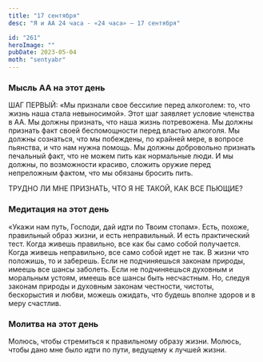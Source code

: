 ```yaml
---
title: "17 сентября"
desc: "Я и АА 24 часа - «24 часа» — 17 сентября"

id: "261"
heroImage: ""
pubDate: 2023-05-04
moth: "sentyabr"
---
```


### Мысль АА на этот день

ШАГ ПЕРВЫЙ: «Мы признали свое бессилие перед алкоголем: то, что жизнь наша
стала невыносимой». Этот шаг заявляет условие членства в АА. Мы должны
признать, что наша жизнь потревожена. Мы должны признать факт своей
беспомощности перед властью алкоголя. Мы должны сознаться, что мы побеждены,
по крайней мере, в вопросе пьянства, и что нам нужна помощь. Мы должны
добровольно признать печальный факт, что не можем пить как нормальные люди. И
мы должны, по возможности красиво, сложить оружие перед непреложным фактом,
что мы обязаны бросить пить.

ТРУДНО ЛИ МНЕ ПРИЗНАТЬ, ЧТО Я НЕ ТАКОЙ, КАК ВСЕ ПЬЮЩИЕ?

### Медитация на этот день

«Укажи нам путь, Господи, дай идти по Твоим стопам». Есть, похоже, правильный
образ жизни, и есть неправильный. И есть практический тест. Когда живешь
правильно, все как бы само собой получается. Когда живешь неправильно, все
само собой идет не так. В жизни что положишь, то и заберешь. Если не
подчиняешься законам природы, имеешь все шансы заболеть. Если не подчиняешься
духовным и моральным устоям, имеешь все шансы быть несчастным. Но, следуя
законам природы и духовным законам честности, чистоты, бескорыстия и любви,
можешь ожидать, что будешь вполне здоров и в меру счастлив.

### Молитва на этот день

Молюсь, чтобы стремиться к правильному образу жизни. Молюсь, чтобы дано мне
было идти по пути, ведущему к лучшей жизни.
